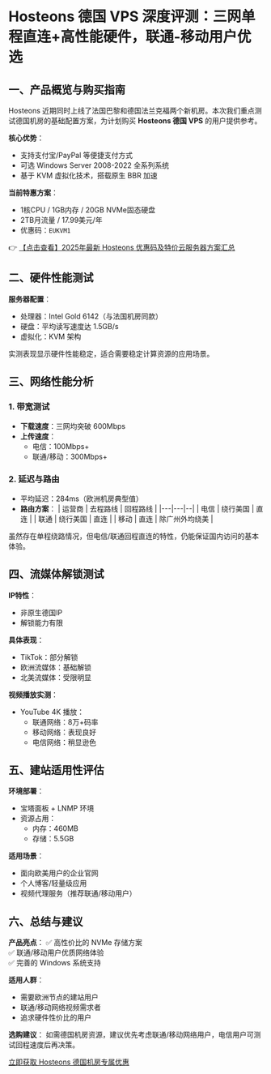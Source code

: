 # Hosteons 德国 VPS 深度评测：三网单程直连+高性能硬件，联通-移动用户优选

## 一、产品概览与购买指南

Hosteons 近期同时上线了法国巴黎和德国法兰克福两个新机房。本次我们重点测试德国机房的基础配置方案，为计划购买 **Hosteons 德国 VPS** 的用户提供参考。

**核心优势**：
- 支持支付宝/PayPal 等便捷支付方式
- 可选 Windows Server 2008-2022 全系列系统
- 基于 KVM 虚拟化技术，搭载原生 BBR 加速

**当前特惠方案**：
- 1核CPU / 1GB内存 / 20GB NVMe固态硬盘
- 2TB月流量 / 17.99美元/年
- 优惠码：`EUKVM1`

👉 [【点击查看】2025年最新 Hosteons 优惠码及特价云服务器方案汇总](https://bit.ly/hosteons)

## 二、硬件性能测试

**服务器配置**：
- 处理器：Intel Gold 6142（与法国机房同款）
- 硬盘：平均读写速度达 1.5GB/s
- 虚拟化：KVM 架构

实测表现显示硬件性能稳定，适合需要稳定计算资源的应用场景。

## 三、网络性能分析

### 1. 带宽测试
- **下载速度**：三网均突破 600Mbps
- **上传速度**：
  - 电信：100Mbps+
  - 联通/移动：300Mbps+

### 2. 延迟与路由
- 平均延迟：284ms（欧洲机房典型值）
- **路由方案**：
  | 运营商 | 去程路线 | 回程路线 |
  |---|---|--|
  | 电信 | 绕行美国 | 直连 |
  | 联通 | 绕行美国 | 直连 | 
  | 移动 | 直连 | 除广州外均绕美 |

虽然存在单程绕路情况，但电信/联通回程直连的特性，仍能保证国内访问的基本体验。

## 四、流媒体解锁测试

**IP特性**：
- 非原生德国IP
- 解锁能力有限

**具体表现**：
- TikTok：部分解锁
- 欧洲流媒体：基础解锁
- 北美流媒体：受限明显

**视频播放实测**：
- YouTube 4K 播放：
  - 联通网络：8万+码率
  - 移动网络：表现良好
  - 电信网络：稍显逊色

## 五、建站适用性评估

**环境部署**：
- 宝塔面板 + LNMP 环境
- 资源占用：
  - 内存：460MB
  - 存储：5.5GB

**适用场景**：
- 面向欧美用户的企业官网
- 个人博客/轻量级应用
- 视频代理服务（推荐联通/移动用户）

## 六、总结与建议

**产品亮点**：
✅ 高性价比的 NVMe 存储方案  
✅ 联通/移动用户优质网络体验  
✅ 完善的 Windows 系统支持  

**适用人群**：
- 需要欧洲节点的建站用户
- 联通/移动网络视频需求者
- 追求硬件性价比的用户

**选购建议**：
如需德国机房资源，建议优先考虑联通/移动网络用户，电信用户可测试回程速度后再决策。

[立即获取 Hosteons 德国机房专属优惠](https://bit.ly/hosteons)